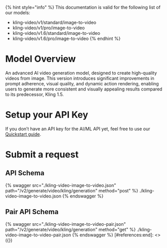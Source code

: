 [#references:start]: <> ({ "template": "openapi" })
{% hint style="info" %}
This documentation is valid for the following list of our models:
* kling-video/v1/standard/image-to-video
* kling-video/v1/pro/image-to-video
* kling-video/v1.6/standard/image-to-video
* kling-video/v1.6/pro/image-to-video
{% endhint %}

# Model Overview
An advanced AI video generation model, designed to create high-quality videos from image. This version introduces significant improvements in prompt adherence, visual quality, and dynamic action rendering, enabling users to generate more consistent and visually appealing results compared to its predecessor, Kling 1.5.

# Setup your API Key
If you don’t have an API key for the AI/ML API yet, feel free to use our [Quickstart guide](https://docs.aimlapi.com/quickstart/setting-up).

# Submit a request
## API Schema
{% swagger src="./kling-video-image-to-video.json" path="/v2/generate/video/kling/generation" method="post" %}
./kling-video-image-to-video.json
{% endswagger %}

## Pair API Schema
{% swagger src="./kling-video-image-to-video-pair.json" path="/v2/generate/video/kling/generation" method="get" %}
./kling-video-image-to-video-pair.json
{% endswagger %}
[#references:end]: <> ({})